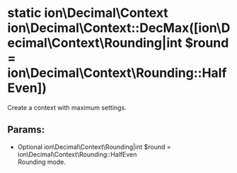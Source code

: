 # static ion\Decimal\Context ion\Decimal\Context::DecMax([ion\Decimal\Context\Rounding|int $round = ion\Decimal\Context\Rounding::HalfEven])

Create a context with maximum settings.






## Params:

* Optional ion\Decimal\Context\Rounding|int $round = ion\Decimal\Context\Rounding::HalfEven  
   Rounding mode.


